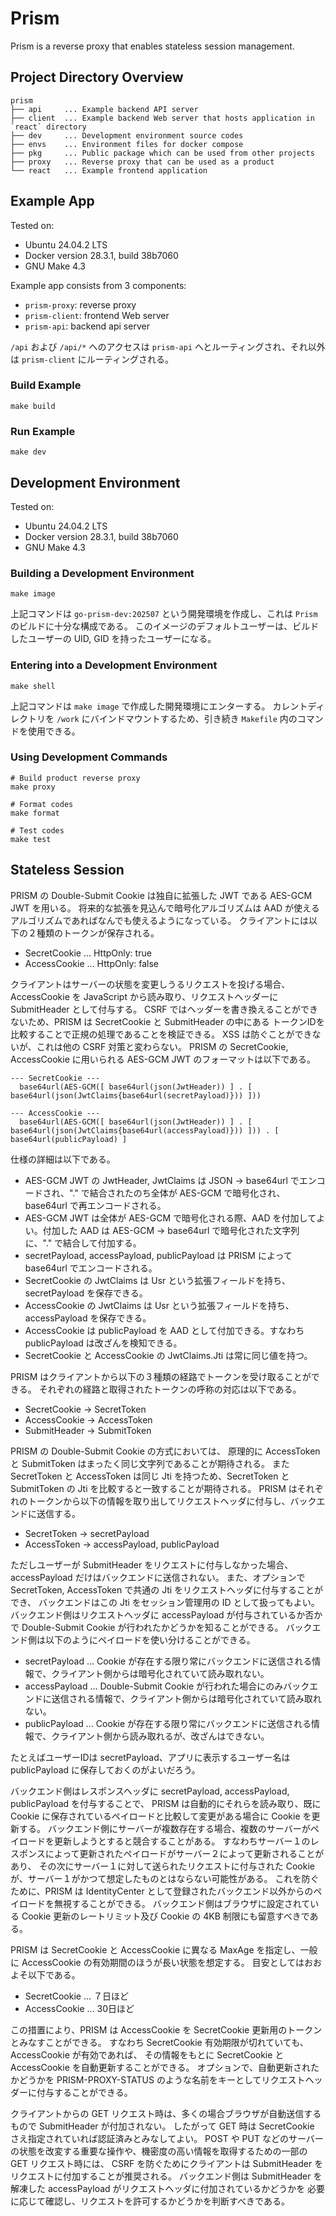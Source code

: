 # Prism
Prism is a reverse proxy that enables stateless session management.

## Project Directory Overview
```text
prism
├── api     ... Example backend API server
├── client  ... Example backend Web server that hosts application in `react` directory
├── dev     ... Development environment source codes
├── envs    ... Environment files for docker compose
├── pkg     ... Public package which can be used from other projects
├── proxy   ... Reverse proxy that can be used as a product
└── react   ... Example frontend application
```

## Example App
Tested on:
* Ubuntu 24.04.2 LTS
* Docker version 28.3.1, build 38b7060
* GNU Make 4.3

Example app consists from 3 components:
* `prism-proxy`: reverse proxy
* `prism-client`: frontend Web server
* `prism-api`: backend api server

`/api` および `/api/*` へのアクセスは `prism-api` へとルーティングされ、それ以外は `prism-client` にルーティングされる。

### Build Example
```
make build
```

### Run Example
```
make dev
```

## Development Environment
Tested on:
* Ubuntu 24.04.2 LTS
* Docker version 28.3.1, build 38b7060
* GNU Make 4.3

### Building a Development Environment
```
make image
```

上記コマンドは `go-prism-dev:202507` という開発環境を作成し、これは `Prism` のビルドに十分な構成である。
このイメージのデフォルトユーザーは、ビルドしたユーザーの UID, GID を持ったユーザーになる。

### Entering into a Development Environment
```
make shell
```

上記コマンドは `make image` で作成した開発環境にエンターする。
カレントディレクトリを `/work` にバインドマウントするため、引き続き `Makefile` 内のコマンドを使用できる。

### Using Development Commands
```
# Build product reverse proxy
make proxy

# Format codes
make format

# Test codes
make test

```

## Stateless Session
PRISM の Double-Submit Cookie は独自に拡張した JWT である AES-GCM JWT を用いる。
将来的な拡張を見込んで暗号化アルゴリズムは AAD が使えるアルゴリズムであればなんでも使えるようになっている。
クライアントには以下の２種類のトークンが保存される。
  - SecretCookie ... HttpOnly: true
  - AccessCookie ... HttpOnly: false

クライアントはサーバーの状態を変更しうるリクエストを投げる場合、
AccessCookie を JavaScript から読み取り、リクエストヘッダーに SubmitHeader として付与する。
CSRF ではヘッダーを書き換えることができないため、PRISM は SecretCookie と SubmitHeader の中にある
トークンIDを比較することで正規の処理であることを検証できる。
XSS は防ぐことができないが、これは他の CSRF 対策と変わらない。
PRISM の SecretCookie, AccessCookie に用いられる AES-GCM JWT のフォーマットは以下である。

```
--- SecretCookie ---
  base64url(AES-GCM([ base64url(json(JwtHeader)) ] . [ base64url(json(JwtClaims{base64url(secretPayload)})) ]))

--- AccessCookie ---
  base64url(AES-GCM([ base64url(json(JwtHeader)) ] . [ base64url(json(JwtClaims{base64url(accessPayload)})) ])) . [ base64url(publicPayload) ]
```

仕様の詳細は以下である。
  - AES-GCM JWT の JwtHeader, JwtClaims は JSON -> base64url でエンコードされ、"." で結合されたのち全体が AES-GCM で暗号化され、base64url で再エンコードされる。
  - AES-GCM JWT は全体が AES-GCM で暗号化される際、AAD を付加してよい。付加した AAD は AES-GCM -> base64url で暗号化された文字列に、"." で結合して付加する。
  - secretPayload, accessPayload, publicPayload は PRISM によって base64url でエンコードされる。
  - SecretCookie の JwtClaims は Usr という拡張フィールドを持ち、secretPayload を保存できる。
  - AccessCookie の JwtClaims は Usr という拡張フィールドを持ち、accessPayload を保存できる。
  - AccessCookie は publicPayload を AAD として付加できる。すなわち publicPayload は改ざんを検知できる。
  - SecretCookie と AccessCookie の JwtClaims.Jti は常に同じ値を持つ。

PRISM はクライアントから以下の３種類の経路でトークンを受け取ることができる。
それぞれの経路と取得されたトークンの呼称の対応は以下である。
  - SecretCookie -> SecretToken
  - AccessCookie -> AccessToken
  - SubmitHeader -> SubmitToken

PRISM の Double-Submit Cookie の方式においては、
原理的に AccessToken と SubmitToken はまったく同じ文字列であることが期待される。
また SecretToken と AccessToken は同じ Jti を持つため、SecretToken と SubmitToken の Jti を比較すると一致することが期待される。
PRISM はそれぞれのトークンから以下の情報を取り出してリクエストヘッダに付与し、バックエンドに送信する。
  - SecretToken -> secretPayload
  - AccessToken -> accessPayload, publicPayload

ただしユーザーが SubmitHeader をリクエストに付与しなかった場合、accessPayload だけはバックエンドに送信されない。
また、オプションで SecretToken, AccessToken で共通の Jti をリクエストヘッダに付与することができ、
バックエンドはこの Jti をセッション管理用の ID として扱ってもよい。
バックエンド側はリクエストヘッダに accessPayload が付与されているか否かで Double-Submit Cookie が行われたかどうかを知ることができる。
バックエンド側は以下のようにペイロードを使い分けることができる。
  - secretPayload ... Cookie が存在する限り常にバックエンドに送信される情報で、クライアント側からは暗号化されていて読み取れない。
  - accessPayload ... Double-Submit Cookie が行われた場合にのみバックエンドに送信される情報で、クライアント側からは暗号化されていて読み取れない。
  - publicPayload ... Cookie が存在する限り常にバックエンドに送信される情報で、クライアント側から読み取れるが、改ざんはできない。

たとえばユーザーIDは secretPayload、アプリに表示するユーザー名は publicPayload に保存しておくのがよいだろう。

バックエンド側はレスポンスヘッダに secretPayload, accessPayload, publicPayload を付与することで、
PRISM は自動的にそれらを読み取り、既に Cookie に保存されているペイロードと比較して変更がある場合に Cookie を更新する。
バックエンド側にサーバーが複数存在する場合、複数のサーバーがペイロードを更新しようとすると競合することがある。
すなわちサーバー１のレスポンスによって更新されたペイロードがサーバー２によって更新されることがあり、
その次にサーバー１に対して送られたリクエストに付与された Cookie が、サーバー１がかつて想定したものとはならない可能性がある。
これを防ぐために、PRISM は IdentityCenter として登録されたバックエンド以外からのペイロードを無視することができる。
バックエンド側はブラウザに設定されている Cookie 更新のレートリミット及び Cookie の 4KB 制限にも留意すべきである。

PRISM は SecretCookie と AccessCookie に異なる MaxAge を指定し、一般に AccessCookie の有効期間のほうが長い状態を想定する。
目安としてはおおよそ以下である。
  - SecretCookie ... ７日ほど
  - AccessCookie ... 30日ほど

この措置により、PRISM は AccessCookie を SecretCookie 更新用のトークンとみなすことができる。
すなわち SecretCookie 有効期限が切れていても、AccessCookie が有効であれば、
その情報をもとに SecretCookie と AccessCookie を自動更新することができる。
オプションで、自動更新されたかどうかを PRISM-PROXY-STATUS のような名前をキーとしてリクエストヘッダーに付与することができる。

クライアントからの GET リクエスト時は、多くの場合ブラウザが自動送信するもので SubmitHeader が付加されない。
したがって GET 時は SecretCookie さえ指定されていれば認証済みとみなしてよい。
POST や PUT などのサーバーの状態を改変する重要な操作や、機密度の高い情報を取得するための一部の GET リクエスト時には、
CSRF を防ぐためにクライアントは SubmitHeader をリクエストに付加することが推奨される。
バックエンド側は SubmitHeader を解凍した accessPayload がリクエストヘッダに付加されているかどうかを
必要に応じて確認し、リクエストを許可するかどうかを判断すべきである。
